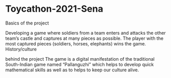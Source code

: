 # Toycathon-2021-Sena
Basics of the project

Developing a game where soldiers from a team enters and attacks the other team’s castle and captures at many pieces as possible. The player with the most captured pieces (soldiers, horses, elephants) wins the game. 
History/culture

behind the project The game is a digital manifestation of the traditional South-Indian game named “Pallanguzhi” which helps to develop quick mathematical skills as well as to helps to keep our culture alive.
